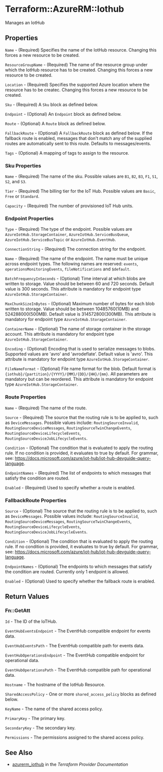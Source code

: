 # Terraform::AzureRM::Iothub

Manages an IotHub

## Properties

`Name` - (Required) Specifies the name of the IotHub resource. Changing this forces a new resource to be created.

`ResourceGroupName` - (Required) The name of the resource group under which the IotHub resource has to be created. Changing this forces a new resource to be created.

`Location` - (Required) Specifies the supported Azure location where the resource has to be createc. Changing this forces a new resource to be created.

`Sku` - (Required) A `Sku` block as defined below.

`Endpoint` - (Optional) An `Endpoint` block as defined below.

`Route` - (Optional) A `Route` block as defined below.

`FallbackRoute` - (Optional) A `FallbackRoute` block as defined below. If the fallback route is enabled, messages that don't match any of the supplied routes are automatically sent to this route. Defaults to messages/events.

`Tags` - (Optional) A mapping of tags to assign to the resource.

### Sku Properties

`Name` - (Required) The name of the sku. Possible values are `B1`, `B2`, `B3`, `F1`, `S1`, `S2`, and `S3`.

`Tier` - (Required) The billing tier for the IoT Hub. Possible values are `Basic`, `Free` or `Standard`.

`Capacity` - (Required) The number of provisioned IoT Hub units.

### Endpoint Properties

`Type` - (Required) The type of the endpoint. Possible values are `AzureIotHub.StorageContainer`, `AzureIotHub.ServiceBusQueue`, `AzureIotHub.ServiceBusTopic` or `AzureIotHub.EventHub`.

`ConnectionString` - (Required) The connection string for the endpoint.

`Name` - (Required) The name of the endpoint. The name must be unique across endpoint types. The following names are reserved:  `events`, `operationsMonitoringEvents`, `fileNotifications` and `$default`.

`BatchFrequencyInSeconds` - (Optional) Time interval at which blobs are written to storage. Value should be between 60 and 720 seconds. Default value is 300 seconds. This attribute is mandatory for endpoint type `AzureIotHub.StorageContainer`.

`MaxChunkSizeInBytes` - (Optional) Maximum number of bytes for each blob written to storage. Value should be between 10485760(10MB) and 524288000(500MB). Default value is 314572800(300MB). This attribute is mandatory for endpoint type `AzureIotHub.StorageContainer`.

`ContainerName` - (Optional) The name of storage container in the storage account. This attribute is mandatory for endpoint type `AzureIotHub.StorageContainer`.

`Encoding` - (Optional) Encoding that is used to serialize messages to blobs. Supported values are 'avro' and 'avrodeflate'. Default value is 'avro'. This attribute is mandatory for endpoint type `AzureIotHub.StorageContainer`.

`FileNameFormat` - (Optional) File name format for the blob. Default format is ``{iothub}/{partition}/{YYYY}/{MM}/{DD}/{HH}/{mm}``. All parameters are mandatory but can be reordered. This attribute is mandatory for endpoint type `AzureIotHub.StorageContainer`.

### Route Properties

`Name` - (Required) The name of the route.

`Source` - (Required) The source that the routing rule is to be applied to, such as `DeviceMessages`. Possible values include: `RoutingSourceInvalid`, `RoutingSourceDeviceMessages`, `RoutingSourceTwinChangeEvents`, `RoutingSourceDeviceLifecycleEvents`, `RoutingSourceDeviceJobLifecycleEvents`.

`Condition` - (Optional) The condition that is evaluated to apply the routing rule. If no condition is provided, it evaluates to true by default. For grammar, see: https://docs.microsoft.com/azure/iot-hub/iot-hub-devguide-query-language.

`EndpointNames` - (Required) The list of endpoints to which messages that satisfy the condition are routed.

`Enabled` - (Required) Used to specify whether a route is enabled.

### FallbackRoute Properties

`Source` - (Optional) The source that the routing rule is to be applied to, such as `DeviceMessages`. Possible values include: `RoutingSourceInvalid`, `RoutingSourceDeviceMessages`, `RoutingSourceTwinChangeEvents`, `RoutingSourceDeviceLifecycleEvents`, `RoutingSourceDeviceJobLifecycleEvents`.

`Condition` - (Optional) The condition that is evaluated to apply the routing rule. If no condition is provided, it evaluates to true by default. For grammar, see: https://docs.microsoft.com/azure/iot-hub/iot-hub-devguide-query-language.

`EndpointNames` - (Optional) The endpoints to which messages that satisfy the condition are routed. Currently only 1 endpoint is allowed.

`Enabled` - (Optional) Used to specify whether the fallback route is enabled.


## Return Values

### Fn::GetAtt

`Id` - The ID of the IoTHub.

`EventHubEventsEndpoint` -  The EventHub compatible endpoint for events data.

`EventHubEventsPath` -  The EventHub compatible path for events data.

`EventHubOperationsEndpoint` -  The EventHub compatible endpoint for operational data.

`EventHubOperationsPath` -  The EventHub compatible path for operational data.

`Hostname` - The hostname of the IotHub Resource.

`SharedAccessPolicy` - One or more `shared_access_policy` blocks as defined below.

`KeyName` - The name of the shared access policy.

`PrimaryKey` - The primary key.

`SecondaryKey` - The secondary key.

`Permissions` - The permissions assigned to the shared access policy.

## See Also

* [azurerm_iothub](https://www.terraform.io/docs/providers/azurerm/r/iothub.html) in the _Terraform Provider Documentation_
